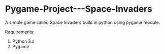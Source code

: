 # Pygame-Project---Space-Invaders
A simple game called Space Invaders build in python using pygame module. 

Requirements: 

1. Python 3.x
2. Pygame
